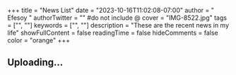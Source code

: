 +++
title = "News List"
date = "2023-10-16T11:02:08-07:00"
author = " Efesoy "
authorTwitter = "" #do not include @
cover = "IMG-8522.jpg"
tags = ["", ""]
keywords = ["", ""]
description = "These are the recent news in my life"
showFullContent = false
readingTime = false
hideComments = false
color = "orange" 
+++

## Uploading...